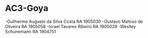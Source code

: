 # AC3-Goya
-Guilherme Augusto da Silva Costa RA 1905030
-Gustavo Matoso de Oliveira RA 1905058 
-Israel Tavares Ribeiro RA 1905029
-Weslley Schunemann  RA 1904751
